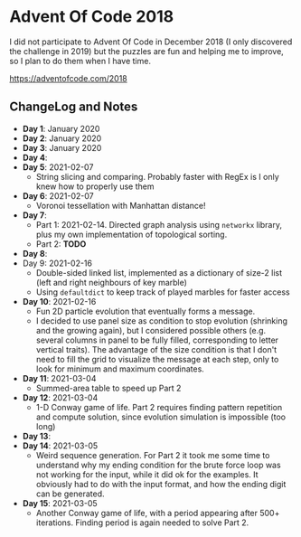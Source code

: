 # Advent Of Code 2018

I did not participate to Advent Of Code in December 2018 (I only discovered the challenge in 2019) but the puzzles are fun and helping me to improve, so I plan to do them when I have time.

https://adventofcode.com/2018

## ChangeLog and Notes

* **Day 1**: January 2020
* **Day 2**: January 2020
* **Day 3**: January 2020
* **Day 4**: 
* **Day 5**: 2021-02-07
    * String slicing and comparing. Probably faster with RegEx is I only knew how to properly use them
* **Day 6**: 2021-02-07
    * Voronoi tessellation with Manhattan distance!
* **Day 7**:
    * Part 1: 2021-02-14. Directed graph analysis using `networkx` library, plus my own implementation of topological sorting.
	* Part 2: **TODO**
* **Day 8**:
* Day 9: 2021-02-16
    * Double-sided linked list, implemented as a dictionary of size-2 list (left and right neighbours of key marble)
    * Using `defaultdict` to keep track of played marbles for faster access
* **Day 10**: 2021-02-16
    * Fun 2D particle evolution that eventually forms a message. 
    * I decided to use panel size as condition to stop evolution (shrinking and the growing again), but I considered possible others (e.g. several columns in panel to be fully filled, corresponding to letter vertical traits). The advantage of the size condition is that I don't need to fill the grid to visualize the message at each step, only to look for minimum and maximum coordinates.
* **Day 11**: 2021-03-04
    * Summed-area table to speed up Part 2
* **Day 12**: 2021-03-04
    * 1-D Conway game of life. Part 2 requires finding pattern repetition and compute solution, since evolution simulation is impossible (too long)
* **Day 13**:
* **Day 14**: 2021-03-05
    * Weird sequence generation. For Part 2 it took me some time to understand why my ending condition for the brute force loop was not working for the input, while it did ok for the examples. It obviously had to do with the input format, and how the ending digit can be generated.
* **Day 15**: 2021-03-05
    * Another Conway game of life, with a period appearing after 500+ iterations. Finding period is again needed to solve Part 2.